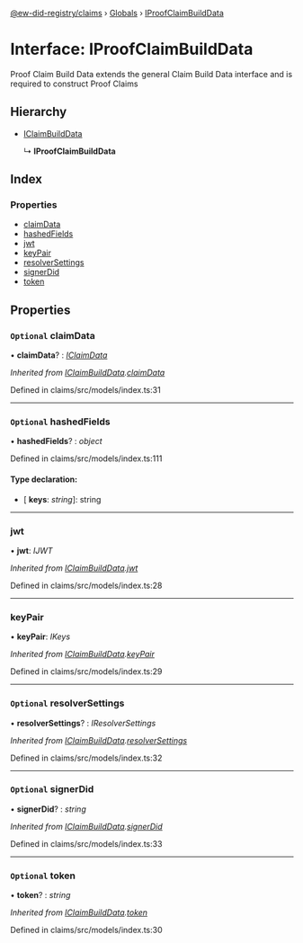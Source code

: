 [@ew-did-registry/claims](../README.md) › [Globals](../globals.md) › [IProofClaimBuildData](iproofclaimbuilddata.md)

# Interface: IProofClaimBuildData

Proof Claim Build Data extends the general Claim Build Data
interface and is required to construct Proof Claims

## Hierarchy

* [IClaimBuildData](iclaimbuilddata.md)

  ↳ **IProofClaimBuildData**

## Index

### Properties

* [claimData](iproofclaimbuilddata.md#optional-claimdata)
* [hashedFields](iproofclaimbuilddata.md#optional-hashedfields)
* [jwt](iproofclaimbuilddata.md#jwt)
* [keyPair](iproofclaimbuilddata.md#keypair)
* [resolverSettings](iproofclaimbuilddata.md#optional-resolversettings)
* [signerDid](iproofclaimbuilddata.md#optional-signerdid)
* [token](iproofclaimbuilddata.md#optional-token)

## Properties

### `Optional` claimData

• **claimData**? : *[IClaimData](iclaimdata.md)*

*Inherited from [IClaimBuildData](iclaimbuilddata.md).[claimData](iclaimbuilddata.md#optional-claimdata)*

Defined in claims/src/models/index.ts:31

___

### `Optional` hashedFields

• **hashedFields**? : *object*

Defined in claims/src/models/index.ts:111

#### Type declaration:

* \[ **keys**: *string*\]: string

___

###  jwt

• **jwt**: *IJWT*

*Inherited from [IClaimBuildData](iclaimbuilddata.md).[jwt](iclaimbuilddata.md#jwt)*

Defined in claims/src/models/index.ts:28

___

###  keyPair

• **keyPair**: *IKeys*

*Inherited from [IClaimBuildData](iclaimbuilddata.md).[keyPair](iclaimbuilddata.md#keypair)*

Defined in claims/src/models/index.ts:29

___

### `Optional` resolverSettings

• **resolverSettings**? : *IResolverSettings*

*Inherited from [IClaimBuildData](iclaimbuilddata.md).[resolverSettings](iclaimbuilddata.md#optional-resolversettings)*

Defined in claims/src/models/index.ts:32

___

### `Optional` signerDid

• **signerDid**? : *string*

*Inherited from [IClaimBuildData](iclaimbuilddata.md).[signerDid](iclaimbuilddata.md#optional-signerdid)*

Defined in claims/src/models/index.ts:33

___

### `Optional` token

• **token**? : *string*

*Inherited from [IClaimBuildData](iclaimbuilddata.md).[token](iclaimbuilddata.md#optional-token)*

Defined in claims/src/models/index.ts:30
